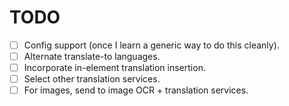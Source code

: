 # TODO

- [ ] Config support (once I learn a generic way to do this cleanly).
- [ ] Alternate translate-to languages.
- [ ] Incorporate in-element translation insertion.
- [ ] Select other translation services.
- [ ] For images, send to image OCR + translation services.
